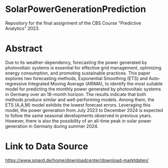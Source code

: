 # SolarPowerGenerationPrediction
Repository for the final assignment of the CBS Course "Predictive Analytics" 2023.

# Abstract
Due to its weather-dependency, forecasting the power generated by photovoltaic systems is essential for effective grid management, optimizing energy consumption, and promoting sustainable practices. This paper explores two forecasting methods, Exponential Smoothing (ETS) and Auto-regressive Integrated Moving Average (ARIMA), to identify the most suitable model for predicting the monthly power generated by photovoltaic systems in Germany over an 18-month horizon. The results indicate that both methods produce similar and well-performing models. Among them, the ETS (A,A,M) model exhibits the lowest forecast errors. Leveraging this model, the power generation from July 2023 to December 2024 is expected to follow the same seasonal developments observed in previous years. However, there is also the possibility of an all-time peak in solar power generation in Germany during summer 2024.

# Link to Data Source
https://www.smard.de/home/downloadcenter/download-marktdaten/

 
